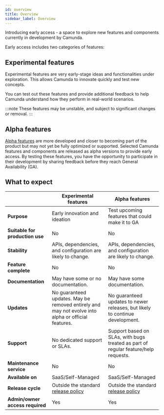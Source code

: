 ```yaml
---
id: overview
title: Overview
sidebar_label: Overview
---
```


Introducing early access - a space to explore new features and components currently in development by Camunda.

Early access includes two categories of features:

## Experimental features

Experimental features are very early-stage ideas and functionalities under exploration. This allows Camunda to innovate quickly and test new concepts.

You can test out these features and provide additional feedback to help Camunda understand how they perform in real-world scenarios.

:::note
These features may be unstable, and subject to significant changes or removal.
:::

## Alpha features

[Alpha features](/components/early-access/alpha/alpha-features.md) are more developed and closer to becoming part of the product but may not yet be fully optimized or supported. Selected Camunda features and components are released as alpha versions to provide early access. By testing these features, you have the opportunity to participate in their development by sharing feedback before they reach General Availability (GA).

## What to expect

|                                    | Experimental features                                                                              | Alpha features                                                                     |
| ---------------------------------- | -------------------------------------------------------------------------------------------------- | ---------------------------------------------------------------------------------- |
| <b>Purpose</b>                     | Early innovation and ideation                                                                      | Test upcoming features that could make it to GA                                    |
| <b>Suitable for production use</b> | No                                                                                                 | No                                                                                 |
| <b>Stability</b>                   | APIs, dependencies, and configuration are likely to change.                                        | APIs, dependencies, and configuration are likely to change.                        |
| <b>Feature complete</b>            | No                                                                                                 | No                                                                                 |
| <b>Documentation</b>               | May have some or no documentation.                                                                 | May have some documentation.                                                       |
| <b>Updates</b>                     | No guaranteed updates. May be removed entirely and may not evolve into alpha or official features. | No guaranteed updates to newer releases, but likely to continue development.       |
| <b>Support</b>                     | No dedicated support or SLAs.                                                                      | Support based on SLAs, with bugs treated as part of regular feature/help requests. |
| <b>Maintenance service</b>         | No                                                                                                 | No                                                                                 |
| <b>Available on</b>                | SaaS/Self-Managed                                                                                  | SaaS/Self-Managed                                                                  |
| <b>Release cycle</b>               | Outside the standard [release policy](/docs/reference/release-policy.md)                           | Outside the standard [release policy](/docs/reference/release-policy.md)           |
| <b>Admin/owner access required</b> | Yes                                                                                                | Yes                                                                                |
